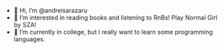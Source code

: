 - 👋 Hi, I’m @andreisarazaru
- 👀 I’m interested in reading books and listening to RnBs! Play Normal Girl by SZA!
- 🌱 I’m currently in college, but I really want to learn some programming languages.


<!---
andreisarazaru/andreisarazaru is a ✨ special ✨ repository because its `README.md` (this file) appears on your GitHub profile.
You can click the Preview link to take a look at your changes.
--->
